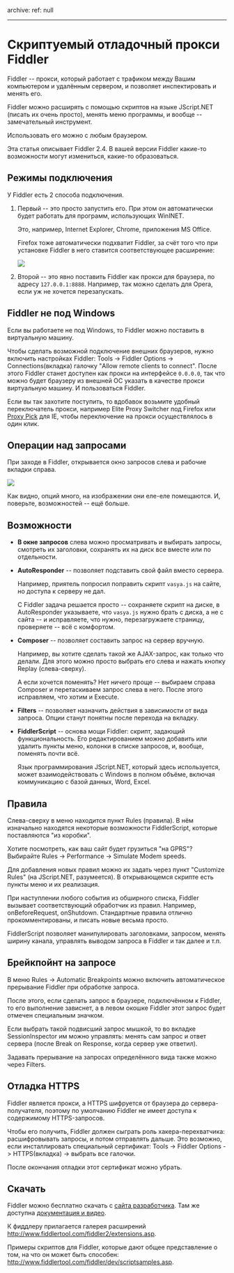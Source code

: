 archive:
  ref: null

---

# Скриптуемый отладочный прокси Fiddler

Fiddler -- прокси, который работает с трафиком между Вашим компьютером и удалённым сервером, и позволяет инспектировать и менять его.

Fiddler можно расширять с помощью скриптов на языке JScript.NET (писать их очень просто), менять меню программы, и вообще -- замечательный инструмент.

Использовать его можно с любым браузером.

Эта статья описывает Fiddler 2.4. В вашей версии Fiddler какие-то возможности могут измениться, какие-то образоваться.

## Режимы подключения

У Fiddler есть 2 способа подключения.

1. Первый -- это просто запустить его. При этом он автоматически будет работать для программ, использующих WinINET.

    Это, например, Internet Explorer, Chrome, приложения MS Office.

    Firefox тоже автоматически подхватит Fiddler, за счёт того что при установке Fiddler в него ставится соответствующее расширение:

    ![](fiddler-hook.png)
2. Второй -- это явно поставить Fiddler как прокси для браузера, по адресу `127.0.0.1:8888`. Например, так можно сделать для Opera, если уж не хочется перезапускать.

## Fiddler не под Windows

Если вы работаете не под Windows, то Fiddler можно поставить в виртуальную машину.

Чтобы сделать возможной подключение внешних браузеров, нужно включить настройках Fiddler: Tools -> Fiddler Options -> Connections(вкладка) галочку "Allow remote clients to connect".  После этого Fiddler станет доступен как прокси на интерфейсе `0.0.0.0`, так что можно будет браузеру из внешней ОС указать в качестве прокси виртуальную машину. И пользоваться Fiddler.

Если вы так захотите поступить, то вдобавок возьмите удобный переключатель прокси, например Elite Proxy Switcher под Firefox или [Proxy Pick](http://www.bayden.com/ietoys/) для IE, чтобы переключение на прокси осуществлялось в один клик.

## Операции над запросами

При заходе в Fiddler, открывается окно запросов слева и рабочие вкладки справа.

![](fiddler.png)

Как видно, опций много, на изображении они еле-еле помещаются. И, поверьте, возможностей -- ещё больше.

## Возможности

- **В окне запросов** слева можно просматривать и выбирать запросы, смотреть их заголовки, сохранять их на диск все вместе или по отдельности.
- **AutoResponder** -- позволяет подставить свой файл вместо сервера.

    Например, приятель попросил поправить скрипт `vasya.js` на сайте, но доступа к серверу не дал.

    С Fiddler задача решается просто -- сохраняете скрипт на диске, в AutoResponder указываете, что `vasya.js` нужно брать с диска, а не с сайта -- и исправляете, что нужно, перезагружаете страницу, проверяете -- всё с комфортом.
- **Composer** -- позволяет составить запрос на сервер вручную.

    Например, вы хотите сделать такой же AJAX-запрос, как только что делали. Для этого можно просто выбрать его слева и нажать кнопку Replay (слева-сверху).

    А если хочется поменять? Нет ничего проще -- выбираем справа Composer и перетаскиваем запрос слева в него. После этого исправляем, что хотим и Execute.
- **Filters** -- позволяет назначить действия в зависимости от вида запроса. Опции станут понятны после перехода на вкладку.
- **FiddlerScript** -- основа мощи Fiddler: скрипт, задающий функциональность. Его редактированием можно добавить или удалить пункты меню, колонки в списке запросов, и, вообще, поменять почти всё.

    Язык программирования JScript.NET, который здесь используется, может взаимодействовать с Windows в полном объёме, включая коммуникацию с базой данных, Word, Excel.

## Правила

Слева-сверху в меню находится пункт Rules (правила). В нём изначально находятся некоторые возможности FiddlerScript, которые поставляются "из коробки".

Хотите посмотреть, как ваш сайт будет грузиться "на GPRS"? Выбирайте Rules -> Performance -> Simulate Modem speeds.

Для добавления новых правил можно их задать через пункт "Customize Rules" (на JScript.NET, разумеется). В открывающемся скрипте есть пункты меню и их реализация.

При наступлении любого события из обширного списка, Fiddler вызывает соответствующий обработчик из правил. Например, onBeforeRequest, onShutdown. Стандартные правила отлично прокомментированы, и писать новые весьма просто.

FiddlerScript позволяет манипулировать заголовками, запросом, менять ширину канала, управлять выводом запроса в Fiddler и так далее и т.п.

## Брейкпойнт на запросе
В меню Rules -&gt; Automatic Breakpoints можно включить автоматическое прерывание Fiddler при обработке запроса.

После этого, если сделать запрос в браузере, подключённом к Fiddler, то  его выполнение зависнет, а в левом окошке Fiddler этот запрос будет отмечен специальным значком.

Если выбрать такой подвисший запрос мышкой, то во вкладке SessionInspector им можно управлять: менять сам запрос и ответ сервера (после Break on Response, когда сервер уже ответил).

Задавать прерывание на запросах определённого вида также можно через Filters.

## Отладка HTTPS

Fiddler является прокси, а HTTPS шифруется от браузера до сервера-получателя, поэтому по умолчанию Fiddler не имеет доступа к содержимому HTTPS-запросов.

Чтобы его получить, Fiddler должен сыграть роль хакера-перехватчика: расшифровывать запросы, и потом отправлять дальше. Это возможно, если инсталлировать специальный сертификат: Tools -> Fiddler Options -> HTTPS(вкладка) -> выбрать все галочки.

После окончания отладки этот сертификат можно убрать.

## Скачать

Fiddler можно бесплатно скачать с <a href="http://www.fiddler2.com/fiddler2/">сайта разработчика</a>. Там же доступна <a href="http://www.fiddler2.com/Fiddler/help/">документация и видео</a>.

К фиддлеру прилагается галерея расширений <a href="http://www.fiddlertool.com/fiddler2/extensions.asp">http://www.fiddlertool.com/fiddler2/extensions.asp</a>.

Примеры скриптов для Fiddler, которые дают общее представление о том, на что он может быть способен: <a href="http://www.fiddlertool.com/fiddler/dev/scriptsamples.asp">http://www.fiddlertool.com/fiddler/dev/scriptsamples.asp</a>.